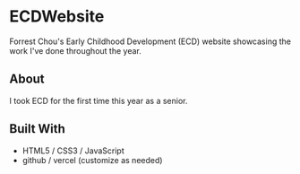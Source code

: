 # ECDWebsite

Forrest Chou's Early Childhood Development (ECD) website showcasing the work I've done throughout the year.

## About

I took ECD for the first time this year as a senior.

## Built With

- HTML5 / CSS3 / JavaScript
- github / vercel (customize as needed)
